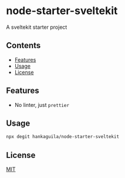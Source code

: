 # node-starter-sveltekit

A sveltekit starter project

## Contents

- [Features](#features)
- [Usage](#usage)
- [License](#license)

## Features

- No linter, just `prettier`

## Usage

```sh
npx degit hankaguila/node-starter-sveltekit
```

## License

[MIT](LICENSE)
